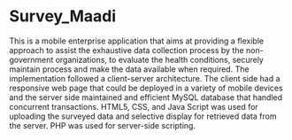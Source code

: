 # Survey_Maadi
This is a mobile enterprise application that aims at providing a flexible approach to assist the exhaustive data collection process by the non-government organizations, to evaluate the health conditions, securely maintain process and make the data available when required. The implementation followed a client-server architecture. The client side had a responsive web page that could be deployed in a variety of mobile devices and the server side maintained and efficient MySQL database that handled concurrent transactions. HTML5, CSS, and Java Script was used for uploading the surveyed data and selective display for retrieved data from the server. PHP was used for server-side scripting.  
